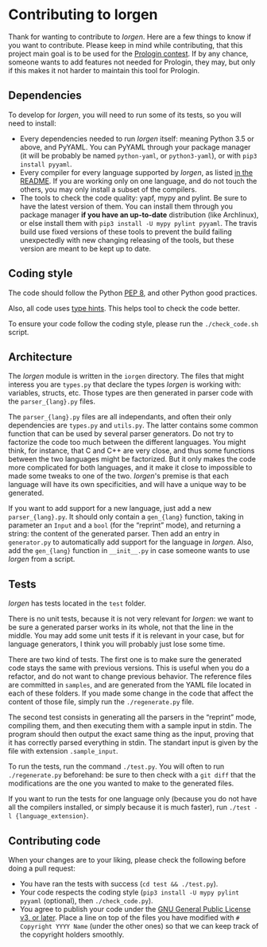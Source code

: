 Contributing to Iorgen
======================

Thank for wanting to contribute to *Iorgen*. Here are a few things to know if
you want to contribute. Please keep in mind while contributing, that this
project main goal is to be used for the
[Prologin contest](https://prologin.org/). If by any chance, someone wants to
add features not needed for Prologin, they may, but only if this makes it not
harder to maintain this tool for Prologin.

Dependencies
------------

To develop for *Iorgen*, you will need to run some of its tests, so you will
need to install:

- Every dependencies needed to run *Iorgen* itself: meaning Python 3.5 or
  above, and PyYAML. You can PyYAML through your package manager (it will be
  probably be named `python-yaml`, or `python3-yaml`), or with
  `pip3 install pyyaml`.
- Every compiler for every language supported by *Iorgen*, as listed
  [in the README](README.md#testing-the-languages). If you are working only on
  one language, and do not touch the others, you may only install a subset of
  the compilers.
- The tools to check the code quality: yapf, mypy and pylint. Be sure to have
  the latest version of them. You can install them through you package manager
  **if you have an up-to-date** distribution (like Archlinux), or else install
  them with `pip3 install -U mypy pylint pyyaml`. The travis build use fixed
  versions of these tools to prevent the build failing unexpectedly with new
  changing releasing of the tools, but these version are meant to be kept up to
  date.

Coding style
------------

The code should follow the Python
[PEP 8](https://www.python.org/dev/peps/pep-0008/), and other Python good
practices.

Also, all code uses [type
hints](https://docs.python.org/3/library/typing.html). This helps tool to check
the code better.

To ensure your code follow the coding style, please run the `./check_code.sh`
script.

Architecture
------------

The *Iorgen* module is written in the `iorgen` directory. The files that might
interess you are `types.py` that declare the types *Iorgen* is working with:
variables, structs, etc. Those types are then generated in parser code with
the `parser_{lang}.py` files.

The `parser_{lang}.py` files are all independants, and often their only
dependencies are `types.py` and `utils.py`. The latter contains some common
function that can be used by several parser generators. Do not try to factorize
the code too much between the different languages. You might think, for
instance, that C and C++ are very close, and thus some functions between the
two languages might be factorized. But it only makes the code more complicated
for both languages, and it make it close to impossible to made some tweaks to
one of the two. *Iorgen*'s premise is that each language will have its own
specificities, and will have a unique way to be generated.

If you want to add support for a new language, just add a new
`parser_{lang}.py`. It should only contain a `gen_{lang}` function, taking
in parameter an `Input` and a `bool` (for the “reprint” mode), and returning a
string: the content of the generated parser. Then add an entry in
`generator.py` to automatically add support for the language in *Iorgen*. Also,
add the `gen_{lang}` function in `__init__.py` in case someone wants to use
*Iorgen* from a script.

Tests
-----

*Iorgen* has tests located in the `test` folder.

There is no unit tests, because it is not very relevant for *Iorgen*: we want
to be sure a generated parser works in its whole, not that the line in the
middle. You may add some unit tests if it is relevant in your case, but for
language generators, I think you will probably just lose some time.

There are two kind of tests. The first one is to make sure the generated code
stays the same with previous versions. This is useful when you do a refactor,
and do not want to change previous behavior. The reference files are committed
in `samples`, and are generated from the YAML file located in each of these
folders. If you made some change in the code that affect the content of those
file, simply run the `./regenerate.py` file.

The second test consists in generating all the parsers in the “reprint” mode,
compiling them, and then executing them with a sample input in stdin. The
program should then output the exact same thing as the input, proving that it
has correctly parsed everything in stdin. The standart input is given by the
file with extension `.sample_input`.

To run the tests, run the command `./test.py`. You will often to run
`./regenerate.py` beforehand: be sure to then check with a `git diff` that the
modifications are the one you wanted to make to the generated files.

If you want to run the tests for one language only (because you do not have all
the compilers installed, or simply because it is much faster), run
`./test -l {language_extension}`.

Contributing code
-----------------

When your changes are to your liking, please check the following before doing a
pull request:

- You have ran the tests with success (`cd test && ./test.py`).
- Your code respects the coding style (`pip3 install -U mypy pylint pyyaml`
  (optional), then `./check_code.py`).
- You agree to publish your code under the
  [GNU General Public License v3, or later](COPYING). Place a line on top of
  the files you have modified with `# Copyright YYYY Name` (under the other
  ones) so that we can keep track of the copyright holders smoothly.
